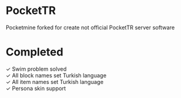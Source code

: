 # PocketTR
Pocketmine forked for create not official PocketTR server software

# Completed
✓ Swim problem solved<br>
✓ All block names set Turkish language<br>
✓ All item names set Turkish language<br>
✓ Persona skin support
